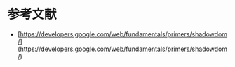 

# 参考文献
- [https://developers.google.com/web/fundamentals/primers/shadowdom/] (https://developers.google.com/web/fundamentals/primers/shadowdom/)

